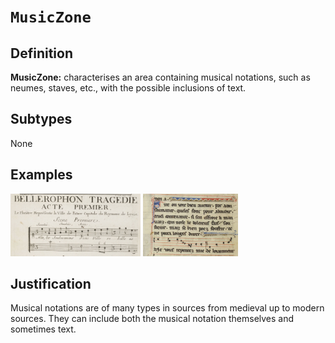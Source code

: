 # `MusicZone`

## Definition

**MusicZone:** characterises an area containing musical notations, such as neumes, staves, etc., with the possible inclusions of text.

## Subtypes

None

## Examples

<img src="btv1b8446952v_f33.jpg" height="100px">
<img src="btv1b84192440_f58.jpg" height="100px">

## Justification

Musical notations are of many types in sources from medieval up to modern sources. They can include both the musical notation themselves and sometimes text.


